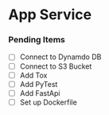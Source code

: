 # App Service


### Pending Items
- [ ] Connect to Dynamdo DB
- [ ] Connect to S3 Bucket
- [ ] Add Tox
- [ ] Add PyTest
- [ ] Add FastApi
- [ ] Set up Dockerfile